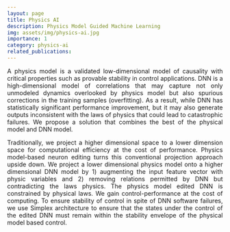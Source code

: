 ```yaml
---
layout: page
title: Physics AI
description: Physics Model Guided Machine Learning
img: assets/img/physics-ai.jpg
importance: 1
category: physics-ai
related_publications: 
---
```


<div style="text-align: justify;">

<p>
A physics model is a validated low-dimensional model of causality with critical properties such as provable stability in control applications. DNN is a high-dimensional model of correlations that may capture not only unmodeled dynamics overlooked by physics model but also spurious corrections in the training samples (overfitting). As a result, while DNN has statistically significant performance improvement, but it may also generate outputs inconsistent with the laws of physics that could lead to catastrophic failures. We propose a solution that combines the best of the physical model and DNN model.
</p>

<p>
Traditionally,  we project a higher dimensional space to a lower dimension space for computational efficiency at the cost of performance. Physics model-based neuron editing turns this conventional projection approach upside down. We project a lower dimensional physics model onto a higher dimensional DNN model by 1) augmenting the input feature vector with physic variables and 2) removing relations permitted by DNN but contradicting the laws physics. The physics model edited DNN  is constrained by physical laws. We gain control-performance at the cost of computing.  To ensure stability of control in spite of DNN software failures, we use Simplex architecture to ensure that the states under the control of the edited DNN must remain within the stability envelope of the physical model based control.
</p>

</div>